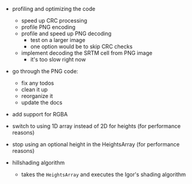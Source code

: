﻿- profiling and optimizing the code
    - speed up CRC processing
    - profile PNG encoding 
    - profile and speed up PNG decoding 
        - test on a larger image
        - one option would be to skip CRC checks
    - implement decoding the SRTM cell from PNG image
        - it's too slow right now

- go through the PNG code:
    - fix any todos
    - clean it up
    - reorganize it
    - update the docs

- add support for RGBA

- switch to using 1D array instead of 2D for heights (for performance reasons)
- stop using an optional height in the HeightsArray (for performance reasons)

- hillshading algorithm
    - takes the `HeightsArray` and executes the Igor's shading algorithm
